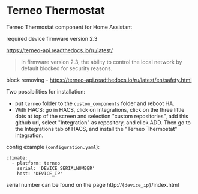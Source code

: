 # Terneo Thermostat
Terneo Thermostat component for Home Assistant

required device firmware version 2.3

https://terneo-api.readthedocs.io/ru/latest/

>In firmware version 2.3, the ability to control the local network by default blocked for security reasons.

block removing - https://terneo-api.readthedocs.io/ru/latest/en/safety.html

Two possibilities for installation:
 - put `terneo` folder to the `custom_components` folder and reboot HA.
 - With HACS: go in HACS, click on Integrations, click on the three little dots at top of the screen and selection "custom repositories", add this github url, select "Integration" as repository, and click ADD. Then go to the Integrations tab of HACS, and install the "Terneo Thermostat" integration.

config example (`configuration.yaml`):

```
climate:
  - platform: terneo
    serial: 'DEVICE_SERIALNUMBER'
    host: 'DEVICE_IP'
```
serial number can be found on the page  http://`{device_ip}`/index.html

